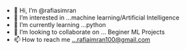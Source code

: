 - 👋 Hi, I’m @rafiasimran
- 👀 I’m interested in ...machine learning/Artificial Intelligence
- 🌱 I’m currently learning ...python
- 💞️ I’m looking to collaborate on ... Beginer ML Projects
- 📫 How to reach me ...rafiaimran100@gmail.com

<!---
rafiasimran/rafiasimran is a ✨ special ✨ repository because its `README.md` (this file) appears on your GitHub profile.
You can click the Preview link to take a look at your changes.
--->
